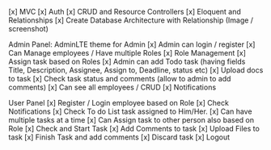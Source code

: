 [x] MVC
[x] Auth
[x] CRUD and Resource Controllers
[x] Eloquent and Relationships
[x] Create Database Architecture with Relationship (Image / screenshot)

Admin Panel:
AdminLTE theme for Admin
[x] Admin can login / register
[x] Can Manage employees / Have multiple Roles
[x] Role Management
[x] Assign task based on Roles
[x] Admin can add Todo task (having fields Title, Description, Assignee, Assign to, Deadline, status etc)
[x] Upload docs to task
[x] Check task status and comments (allow to admin to add comments)
[x] Can see all employees / CRUD
[x] Notifications

User Panel
[x] Register / Login employee based on Role
[x] Check Notifications
[x] Check To do List task assigned to Him/Her.
[x] Can have multiple tasks at a time
[x] Can Assign task to other person also based on Role
[x] Check and Start Task
[x] Add Comments to task
[x] Upload Files to task
[x] Finish Task and add comments
[x] Discard task
[x] Logout